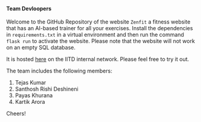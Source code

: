 #### Team Devloopers

Welcome to the GitHub Repository of the website `Zenfit` a fitness website that has an AI-based trainer for all your exercises. Install the dependencies in `requirements.txt` in a virtual environment and then run the command `flask run` to activate the website. Please note that the website will not work on an empty SQL database.

It is hosted [here](http://10.17.51.178:5000) on the IITD internal network.
Please feel free to try it out.

The team includes the following members:
1. Tejas Kumar
2. Santhosh Rishi Deshineni
3. Payas Khurana
4. Kartik Arora

Cheers!
